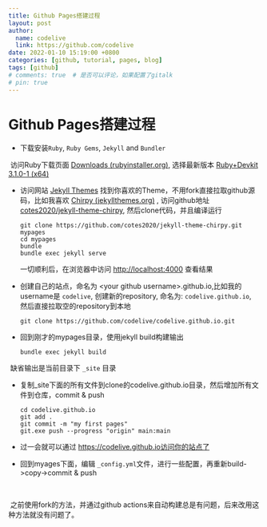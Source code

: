 ```yaml
---
title: Github Pages搭建过程
layout: post
author:
  name: codelive
  link: https://github.com/codelive
date: 2022-01-10 15:19:00 +0800
categories: [github, tutorial, pages, blog]
tags: [github]
# comments: true  # 是否可以评论，如果配置了gitalk
# pin: true
---
```


# Github Pages搭建过程


- 下载安装`Ruby`, `Ruby Gems`, `Jekyll` and `Bundler`

​		访问Ruby下载页面 [Downloads (rubyinstaller.org)](https://rubyinstaller.org/downloads/), 选择最新版本  [Ruby+Devkit 3.1.0-1 (x64)](https://github.com/oneclick/rubyinstaller2/releases/download/RubyInstaller-3.1.0-1/rubyinstaller-devkit-3.1.0-1-x64.exe)


- 访问网站 [Jekyll Themes](http://jekyllthemes.org/) 找到你喜欢的Theme，不用fork直接拉取github源码，比如我喜欢 [Chirpy (jekyllthemes.org)](http://jekyllthemes.org/themes/jekyll-theme-chirpy/) , 访问github地址 [cotes2020/jekyll-theme-chirpy](https://github.com/cotes2020/jekyll-theme-chirpy/), 然后clone代码，并且编译运行

  ```shell
  git clone https://github.com/cotes2020/jekyll-theme-chirpy.git mypages
  cd mypages
  bundle
  bundle exec jekyll serve
  ```

  一切顺利后，在浏览器中访问 [http://localhost:4000](http://localhost:4000/) 查看结果

- 创建自己的站点，命名为 \<your github username\>.github.io,比如我的username是 `codelive`, 创建新的repository, 命名为: `codelive.github.io`, 然后直接拉取空的repository到本地

  ```shell
  git clone https://github.com/codelive/codelive.github.io.git
  ```

- 回到刚才的mypages目录，使用jekyll build构建输出
  
  ```shell
  bundle exec jekyll build
  ```

​		缺省输出是当前目录下 `_site` 目录

- 复制_site下面的所有文件到clone的codelive.github.io目录，然后增加所有文件到仓库，commit & push

  ```shell
  cd codelive.github.io
  git add .
  git commit -m "my first pages"
  git.exe push --progress "origin" main:main
  ```

- 过一会就可以通过 https://codelive.github.io访问你的站点了

- 回到myages下面，编辑 `_config.yml`文件，进行一些配置，再重新build->copy->commit & push

​	

​	之前使用fork的方法，并通过github actions来自动构建总是有问题，后来改用这种方法就没有问题了。
